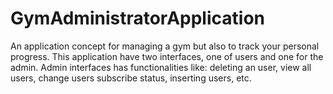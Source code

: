 # GymAdministratorApplication
 
An application concept for managing a gym but also to track your personal progress. This application have two interfaces, one of users and one for the admin. Admin interfaces has functionalities like: deleting an user, view all users, change users subscribe status, inserting users, etc.
